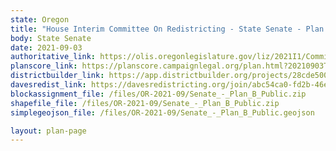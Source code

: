 ```yaml
---
state: Oregon
title: "House Interim Committee On Redistricting - State Senate - Plan B"
body: State Senate
date: 2021-09-03
authoritative_link: https://olis.oregonlegislature.gov/liz/2021I1/Committees/HRED/2021-09-03-08-00/MeetingMaterials
planscore_link: https://planscore.campaignlegal.org/plan.html?20210903T163945.320722026Z
districtbuilder_link: https://app.districtbuilder.org/projects/28cde500-64bf-4d7d-8ef5-c4fae8415973
davesredist_link: https://davesredistricting.org/join/abc54ca0-fd2b-46e6-aeb7-4373fa3fc176
blockassignment_file: /files/OR-2021-09/Senate_-_Plan_B_Public.zip
shapefile_file: /files/OR-2021-09/Senate_-_Plan_B_Public.zip
simplegeojson_file: /files/OR-2021-09/Senate_-_Plan_B_Public.geojson

layout: plan-page
---
```

